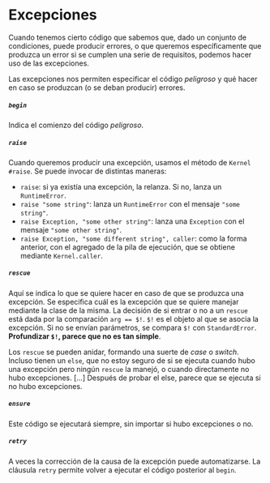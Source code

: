 # Excepciones
Cuando tenemos cierto código que sabemos que, dado un conjunto de condiciones, puede producir errores, o que queremos específicamente que produzca un error si se cumplen una serie de requisitos, podemos hacer uso de las excepciones.

Las excepciones nos permiten especificar el código *peligroso* y qué hacer en caso se produzcan (o se deban producir) errores.

##### `begin`
Indica el comienzo del código *peligroso*.

##### `raise`
Cuando queremos producir una excepción, usamos el método de `Kernel` `#raise`. Se puede invocar de distintas maneras:

* `raise`: si ya existía una excepción, la relanza. Si no, lanza un `RuntimeError`.
* `raise "some string"`: lanza un `RuntimeError` con el mensaje `"some string"`.
* `raise Exception, "some other string"`: lanza una `Exception` con el mensaje `"some other string"`.
* `raise Exception, "some different string", caller`: como la forma anterior, con el agregado de la pila de ejecución, que se obtiene mediante `Kernel.caller`.

##### `rescue`
Aquí se indica lo que se quiere hacer en caso de que se produzca una excepción. Se especifica cuál es la excepción que se quiere manejar mediante la clase de la misma. La decisión de si entrar o no a un `rescue` está dada por la comparación `arg == $!`. `$!` es el objeto al que se asocia la excepción. Si no se envían parámetros, se compara `$!` con `StandardError`. **Profundizar `$!`, parece que no es tan simple**.

Los `rescue` se pueden anidar, formando una suerte de *case* o *switch*. Incluso tienen un `else`, que no estoy seguro de si se ejecuta cuando hubo una excepción pero ningún `rescue` la manejó, o cuando directamente no hubo excepciones. [...] Después de probar el else, parece que se ejecuta si no hubo excepciones.

##### `ensure`
Este código se ejecutará siempre, sin importar si hubo excepciones o no.

##### `retry`
A veces la corrección de la causa de la excepción puede automatizarse. La cláusula `retry` permite volver a ejecutar el código posterior al `begin`.